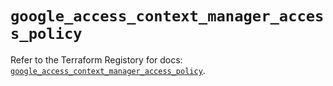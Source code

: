 # `google_access_context_manager_access_policy`

Refer to the Terraform Registory for docs: [`google_access_context_manager_access_policy`](https://www.terraform.io/docs/providers/google-beta/r/google_access_context_manager_access_policy).
